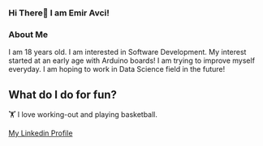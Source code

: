 ### Hi There👋 I am Emir Avci!
<!---
🔭 I am interested in Python/Machine Learning/ Data Science!

🏫 First year CS student at University of Calgary

🔑 18 years old
--->

### About Me

I am 18 years old. I am interested in Software Development. My interest started at an early age with Arduino boards! I am trying to improve myself everyday.
I am hoping to work in Data Science field in the future!

## What do I do for fun?

🏋️ I love working-out and playing basketball. 

[My Linkedin Profile](https://www.linkedin.com/in/selcukemiravci/)
